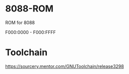 # 8088-ROM
ROM for 8088

F000:0000 - F000:FFFF

# Toolchain
https://sourcery.mentor.com/GNUToolchain/release3298

